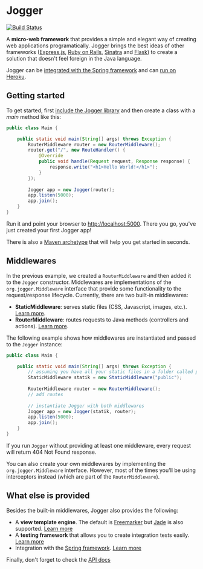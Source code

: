 # Jogger

[![Build Status](https://buildhive.cloudbees.com/job/germanescobar/job/jogger/badge/icon)](https://buildhive.cloudbees.com/job/germanescobar/job/jogger/)

A **micro-web framework** that provides a simple and elegant way of creating web applications programatically. Jogger brings the best ideas of other frameworks ([Express.js](http://expressjs.com/), [Ruby on Rails](http://rubyonrails.org/), [Sinatra](http://www.sinatrarb.com/) and [Flask](http://flask.pocoo.org/)) to create a solution that doesn't feel foreign in the Java language.

Jogger can be [integrated with the Spring framework](https://github.com/germanescobar/jogger/wiki/Spring-Integration-Guide) and can [run on Heroku](https://github.com/germanescobar/jogger/wiki/Getting-Started-with-Heroku).

## Getting started

To get started, first [include the Jogger library](https://github.com/germanescobar/jogger/wiki/Including-Jogger) and then create a class with a *main* method like this:

```java
public class Main {

    public static void main(String[] args) throws Exception {
        RouterMiddleware router = new RouterMiddleware();
        router.get("/", new RouteHandler() {
            @Override
            public void handle(Request request, Response response) {
                response.write("<h1>Hello World!</h1>");
            }
        });
        
        Jogger app = new Jogger(router);
        app.listen(5000);
        app.join();
    }
}
```
Run it and point your browser to [http://localhost:5000](http://localhost:5000). There you go, you've just created your first Jogger app!

There is also a [Maven archetype](https://github.com/germanescobar/jogger/wiki/Getting-Started-with-the-Maven-Archetype) that will help you get started in seconds.

## Middlewares

In the previous example, we created a `RouterMiddleware` and then added it to the `Jogger` constructor. Middlewares are implementations of the `org.jogger.Middleware` interface that provide some functionality to the request/response lifecycle. Currently, there are two built-in middlewares:

* **StaticMiddleware**: serves static files (CSS, Javascript, images, etc.). [Learn more](https://github.com/germanescobar/jogger/wiki/StaticMiddleware).
* **RouterMiddleware**: routes requests to Java methods (controllers and actions). [Learn more](https://github.com/germanescobar/jogger/wiki/RouterMiddleware).

The following example shows how middlewares are instantiated and passed to the `Jogger` instance:

```java
public class Main {

    public static void main(String[] args) throws Exception {
        // assuming you have all your static files in a folder called public
        StaticMiddleware statik = new StaticMiddleware("public"); 
    
        RouterMiddleware router = new RouterMiddleware();
        // add routes
        
        // instantiate Jogger with both middlewares
        Jogger app = new Jogger(statik, router);
        app.listen(5000);
        app.join();
    }
}
```

If you run `Jogger` without providing at least one middleware, every request will return 404 Not Found response.

You can also create your own middlewares by implementing the `org.jogger.Middleware` interface. However, most of the times you'll be using interceptors instead (which are part of the `RouterMiddleware`).

## What else is provided

Besides the built-in middlewares, Jogger also provides the following:

* A **view template engine**. The default is [Freemarker](http://freemarker.sourceforge.net/) but [Jade](https://github.com/neuland/jade4j) is also supported. [Learn more](https://github.com/germanescobar/jogger/wiki/Templating-Guide)
* A **testing framework** that allows you to create integration tests easily. [Learn more](https://github.com/germanescobar/jogger/wiki/Testing-Guide)
* Integration with the [Spring framework](http://projects.spring.io/spring-framework/). [Learn more](https://github.com/germanescobar/jogger/wiki/Spring-Integration-Guide)

Finally, don't forget to check the [API docs](http://germanescobar.net/projects/jogger/api/0.9.0/core/)
